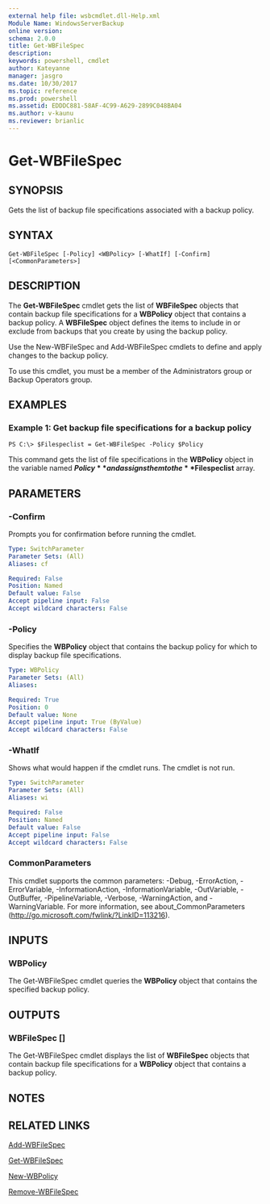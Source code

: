 ```yaml
---
external help file: wsbcmdlet.dll-Help.xml
Module Name: WindowsServerBackup
online version: 
schema: 2.0.0
title: Get-WBFileSpec
description: 
keywords: powershell, cmdlet
author: Kateyanne
manager: jasgro
ms.date: 10/30/2017
ms.topic: reference
ms.prod: powershell
ms.assetid: EDDDC881-58AF-4C99-A629-2899C048BA04
ms.author: v-kaunu
ms.reviewer: brianlic
---
```


# Get-WBFileSpec

## SYNOPSIS
Gets the list of backup file specifications associated with a backup policy.

## SYNTAX

```
Get-WBFileSpec [-Policy] <WBPolicy> [-WhatIf] [-Confirm] [<CommonParameters>]
```

## DESCRIPTION
The **Get-WBFileSpec** cmdlet gets the list of **WBFileSpec** objects that contain backup file specifications for a **WBPolicy** object that contains a backup policy.
A **WBFileSpec** object defines the items to include in or exclude from backups that you create by using the backup policy.

Use the New-WBFileSpec and Add-WBFileSpec cmdlets to define and apply changes to the backup policy.

To use this cmdlet, you must be a member of the Administrators group or Backup Operators group.

## EXAMPLES

### Example 1: Get backup file specifications for a backup policy
```
PS C:\> $Filespeclist = Get-WBFileSpec -Policy $Policy
```

This command gets the list of file specifications in the **WBPolicy** object in the variable named **$Policy** and assigns them to the **$Filespeclist** array.

## PARAMETERS

### -Confirm
Prompts you for confirmation before running the cmdlet.

```yaml
Type: SwitchParameter
Parameter Sets: (All)
Aliases: cf

Required: False
Position: Named
Default value: False
Accept pipeline input: False
Accept wildcard characters: False
```

### -Policy
Specifies the **WBPolicy** object that contains the backup policy for which to display backup file specifications.

```yaml
Type: WBPolicy
Parameter Sets: (All)
Aliases: 

Required: True
Position: 0
Default value: None
Accept pipeline input: True (ByValue)
Accept wildcard characters: False
```

### -WhatIf
Shows what would happen if the cmdlet runs.
The cmdlet is not run.

```yaml
Type: SwitchParameter
Parameter Sets: (All)
Aliases: wi

Required: False
Position: Named
Default value: False
Accept pipeline input: False
Accept wildcard characters: False
```

### CommonParameters
This cmdlet supports the common parameters: -Debug, -ErrorAction, -ErrorVariable, -InformationAction, -InformationVariable, -OutVariable, -OutBuffer, -PipelineVariable, -Verbose, -WarningAction, and -WarningVariable. For more information, see about_CommonParameters (http://go.microsoft.com/fwlink/?LinkID=113216).

## INPUTS

### WBPolicy
The Get-WBFileSpec cmdlet queries the **WBPolicy** object that contains the specified backup policy.

## OUTPUTS

### WBFileSpec []
The Get-WBFileSpec cmdlet displays the list of **WBFileSpec** objects that contain backup file specifications for a **WBPolicy** object that contains a backup policy.

## NOTES

## RELATED LINKS

[Add-WBFileSpec](./Add-WBFileSpec.md)

[Get-WBFileSpec](./Get-WBFileSpec.md)

[New-WBPolicy](./New-WBPolicy.md)

[Remove-WBFileSpec](./Remove-WBFileSpec.md)

